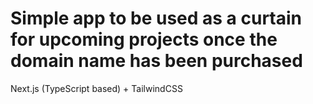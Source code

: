 # Simple app to be used as a curtain for upcoming projects once the domain name has been purchased

Next.js (TypeScript based) + TailwindCSS